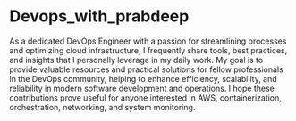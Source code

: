 # Devops_with_prabdeep


As a dedicated DevOps Engineer with a passion for streamlining processes and optimizing cloud infrastructure, I frequently share tools, best practices, and insights that I personally leverage in my daily work. My goal is to provide valuable resources and practical solutions for fellow professionals in the DevOps community, helping to enhance efficiency, scalability, and reliability in modern software development and operations. I hope these contributions prove useful for anyone interested in AWS, containerization, orchestration, networking, and system monitoring.